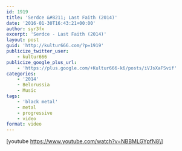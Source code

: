```yaml
---
id: 1919
title: 'Serdce &#8211; Last Faith (2014)'
date: '2016-01-30T16:43:21+00:00'
author: syr3fx
excerpt: 'Serdce - Last Faith (2014)'
layout: post
guid: 'http://kultur666.com/?p=1919'
publicize_twitter_user:
    - kultur666
publicize_google_plus_url:
    - 'https://plus.google.com/+Kultur666-k6/posts/iVJsXaFSvif'
categories:
    - '2014'
    - Belorussia
    - Music
tags:
    - 'black metal'
    - metal
    - progressive
    - video
format: video
---
```


\[youtube https://www.youtube.com/watch?v=NBBMLGYpfN8\]